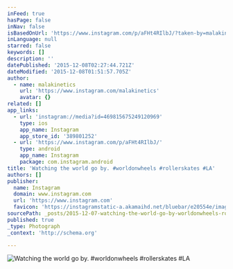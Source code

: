 ```yaml
---
inFeed: true
hasPage: false
inNav: false
isBasedOnUrl: 'https://www.instagram.com/p/aFHt4RIlbJ/?taken-by=malakinetics'
inLanguage: null
starred: false
keywords: []
description: ''
datePublished: '2015-12-08T02:27:44.721Z'
dateModified: '2015-12-08T01:51:57.705Z'
author:
  - name: malakinetics
    url: 'https://www.instagram.com/malakinetics'
    avatar: {}
related: []
app_links:
  - url: 'instagram://media?id=469815675249120969'
    type: ios
    app_name: Instagram
    app_store_id: '389801252'
  - url: 'https://www.instagram.com/p/aFHt4RIlbJ/'
    type: android
    app_name: Instagram
    package: com.instagram.android
title: 'Watching the world go by. #worldonwheels #rollerskates #LA'
authors: []
publisher:
  name: Instagram
  domain: www.instagram.com
  url: 'https://www.instagram.com'
  favicon: 'https://instagramstatic-a.akamaihd.net/bluebar/e20554e/images/ico/favicon.ico'
sourcePath: _posts/2015-12-07-watching-the-world-go-by-worldonwheels-rollerskates-la.md
published: true
_type: Photograph
_context: 'http://schema.org'

---
```

![Watching the world go by. #worldonwheels #rollerskates #LA](https://s3-us-west-2.amazonaws.com/the-grid-img/p/b70673d6e258ac4aae03f267af0d058e0200be58.jpg)